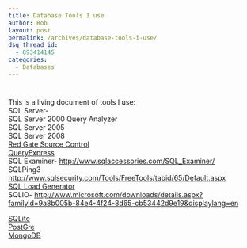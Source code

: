 ```yaml
---
title: Database Tools I use
author: Rob
layout: post
permalink: /archives/database-tools-i-use/
dsq_thread_id:
  - 893414145
categories:
  - Databases
---
```

# 

This is a living document of tools I use:  
SQL Server-  
SQL Server 2000 Query Analyzer  
SQL Server 2005  
SQL Server 2008  
[Red Gate Source Control][1]  
[QueryExpress][2]  
SQL Examiner- http://www.sqlaccessories.com/SQL_Examiner/  
SQLPing3- http://www.sqlsecurity.com/Tools/FreeTools/tabid/65/Default.aspx  
[SQL Load Generator][3]  
SQLIO- http://www.microsoft.com/downloads/details.aspx?familyid=9a8b005b-84e4-4f24-8d65-cb53442d9e19&displaylang=en

 [1]: http://www.red-gate.com/products/solutions_for_sql/database_version_control.htm
 [2]: http://www.albahari.com/queryexpress.aspx
 [3]: http://www.codeplex.com/SqlLoadGenerator/

[SQLite][4]  
[PostGre][5]  
[MongoDB][6]

 [4]: http://www.sqlite.org/
 [5]: http://www.postgresql.org/
 [6]: http://www.mongodb.org/